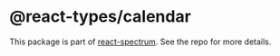 # @react-types/calendar

This package is part of [react-spectrum](https://github.com/adobe/react-spectrum). See the repo for more details.
